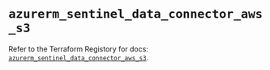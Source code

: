 # `azurerm_sentinel_data_connector_aws_s3`

Refer to the Terraform Registory for docs: [`azurerm_sentinel_data_connector_aws_s3`](https://www.terraform.io/docs/providers/azurerm/r/sentinel_data_connector_aws_s3).

